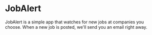 # JobAlert

JobAlert is a simple app that watches for new jobs at companies you choose. When a new job is posted, we'll send you an email right away.